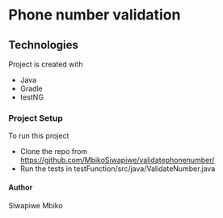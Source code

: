 # Phone number validation 

## Technologies
Project is created with
* Java 
* Gradle 
* testNG 

### Project Setup
To run this project
* Clone the repo from https://github.com/MbikoSiwapiwe/validatephonenumber/ 
* Run the tests in testFunction/src/java/ValidateNumber.java

#### Author
Siwapiwe Mbiko
